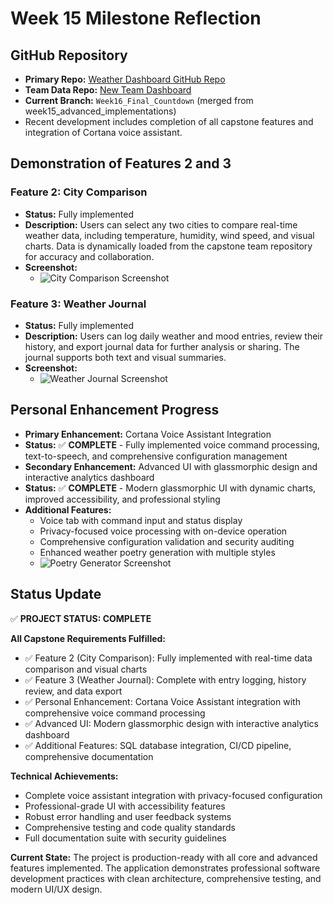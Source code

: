 # Week 15 Milestone Reflection

## GitHub Repository

- **Primary Repo:** [Weather Dashboard GitHub Repo](https://github.com/StrayDogSyn/weather_dashboard_E_Hunter_Petross)
- **Team Data Repo:** [New Team Dashboard](https://github.com/StrayDogSyn/New_Team_Dashboard)
- **Current Branch:** `Week16_Final_Countdown` (merged from week15_advanced_implementations)
- Recent development includes completion of all capstone features and integration of Cortana voice assistant.

## Demonstration of Features 2 and 3

### Feature 2: City Comparison

- **Status:** Fully implemented
- **Description:** Users can select any two cities to compare real-time weather data, including temperature, humidity, wind speed, and visual charts. Data is dynamically loaded from the capstone team repository for accuracy and collaboration.
- **Screenshot:**
  - ![City Comparison Screenshot](../../data/screenshots/Compare_Cities.png)

### Feature 3: Weather Journal

- **Status:** Fully implemented
- **Description:** Users can log daily weather and mood entries, review their history, and export journal data for further analysis or sharing. The journal supports both text and visual summaries.
- **Screenshot:**
  - ![Weather Journal Screenshot](../../data/screenshots/Journal.png)

## Personal Enhancement Progress

- **Primary Enhancement:** Cortana Voice Assistant Integration
- **Status:** ✅ **COMPLETE** - Fully implemented voice command processing, text-to-speech, and comprehensive configuration management
- **Secondary Enhancement:** Advanced UI with glassmorphic design and interactive analytics dashboard
- **Status:** ✅ **COMPLETE** - Modern glassmorphic UI with dynamic charts, improved accessibility, and professional styling
- **Additional Features:**
  - Voice tab with command input and status display
  - Privacy-focused voice processing with on-device operation
  - Comprehensive configuration validation and security auditing
  - Enhanced weather poetry generation with multiple styles
  - ![Poetry Generator Screenshot](../../data/screenshots/Poetry_Feature.png)

## Status Update

✅ **PROJECT STATUS: COMPLETE**

**All Capstone Requirements Fulfilled:**

- ✅ Feature 2 (City Comparison): Fully implemented with real-time data comparison and visual charts
- ✅ Feature 3 (Weather Journal): Complete with entry logging, history review, and data export
- ✅ Personal Enhancement: Cortana Voice Assistant integration with comprehensive voice command processing
- ✅ Advanced UI: Modern glassmorphic design with interactive analytics dashboard
- ✅ Additional Features: SQL database integration, CI/CD pipeline, comprehensive documentation

**Technical Achievements:**

- Complete voice assistant integration with privacy-focused configuration
- Professional-grade UI with accessibility features
- Robust error handling and user feedback systems
- Comprehensive testing and code quality standards
- Full documentation suite with security guidelines

**Current State:** The project is production-ready with all core and advanced features implemented. The application demonstrates professional software development practices with clean architecture, comprehensive testing, and modern UI/UX design.
